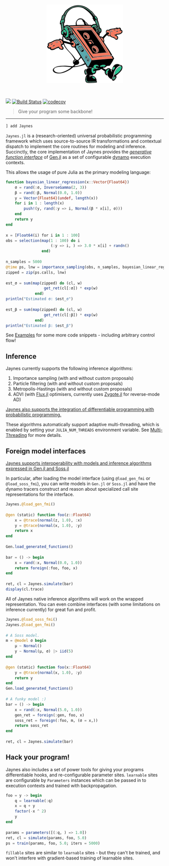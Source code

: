 <p align="center">
<img height="250px" src="docs/assets/jaynes.png"/>
</p>
<br>

[![](https://img.shields.io/badge/docs-dev-blue.svg)](https://femtomc.github.io/Jaynes.jl/dev)
[![Build Status](https://travis-ci.org/femtomc/Jaynes.jl.svg?branch=master)](https://travis-ci.org/femtomc/Jaynes.jl)
[![codecov](https://codecov.io/gh/femtomc/Jaynes.jl/branch/master/graph/badge.svg)](https://codecov.io/gh/femtomc/Jaynes.jl)

> Give your program some backbone!

---

```julia
] add Jaynes
```

`Jaynes.jl` is a (research-oriented) universal probabilistic programming framework which uses source-to-source IR transformations and contextual dispatch to implement the core routines for modeling and inference. Succinctly, the core implementation of Jaynes provides the [_generative function interface_](https://www.gen.dev/stable/ref/gfi/#Generative-function-interface-1) of [Gen.jl](https://www.gen.dev/) as a set of configurable [dynamo](https://fluxml.ai/IRTools.jl/latest/dynamo/) execution contexts.

This allows the usage of pure Julia as the primary modeling language:

```julia
function bayesian_linear_regression(x::Vector{Float64})
    σ = rand(:σ, InverseGamma(2, 3))
    β = rand(:β, Normal(0.0, 1.0))
    y = Vector{Float64}(undef, length(x))
    for i in 1 : length(x)
        push!(y, rand(:y => i, Normal(β * x[i], σ)))
    end
    return y
end

x = [Float64(i) for i in 1 : 100]
obs = selection(map(1 : 100) do i
                    (:y => i, ) => 3.0 * x[i] + randn()
                end)

n_samples = 5000
@time ps, lnw = importance_sampling(obs, n_samples, bayesian_linear_regression, (x, ))
zipped = zip(ps.calls, lnw)

est_σ = sum(map(zipped) do (cl, w)
                 get_ret(cl[:σ]) * exp(w)
             end)
println("Estimated σ: $est_σ")

est_β = sum(map(zipped) do (cl, w)
                 get_ret(cl[:β]) * exp(w)
             end)
println("Estimated β: $est_β")
```

See [Examples](https://femtomc.github.io/Jaynes.jl/dev/examples/) for some more code snippets - including arbitrary control flow!

## Inference

Jaynes currently supports the following inference algorithms:

1. Importance sampling (with and without custom proposals)
2. Particle filtering (with and without custom proposals)
3. Metropolis-Hastings (with and without custom proposals)
4. ADVI (with [Flux.jl](https://github.com/FluxML/Flux.jl) optimisers, currently uses [Zygote.jl](https://github.com/FluxML/Zygote.jl) for reverse-mode AD)

[Jaynes also supports the integration of differentiable programming with probabilistic programming.](https://femtomc.github.io/Jaynes.jl/dev/library_api/diff_prog/)

These algorithms automatically support adaptive multi-threading, which is enabled by setting your `JULIA_NUM_THREADS` environment variable. See [Multi-Threading](https://docs.julialang.org/en/v1/base/multi-threading/) for more details.

## Foreign model interfaces

[Jaynes supports interoperability with models and inference algorithms expressed in Gen.jl and Soss.jl](https://femtomc.github.io/Jaynes.jl/dev/library_api/fmi/)

In particular, after loading the model interface (using `@load_gen_fmi` or `@load_soss_fmi`), you can write models in `Gen.jl` or `Soss.jl` and have the dynamo tracers construct and reason about specialized call site representations for the interface.

```julia
Jaynes.@load_gen_fmi()

@gen (static) function foo(z::Float64)
    x = @trace(normal(z, 1.0), :x)
    y = @trace(normal(x, 1.0), :y)
    return x
end

Gen.load_generated_functions()

bar = () -> begin
    x = rand(:x, Normal(0.0, 1.0))
    return foreign(:foo, foo, x)
end

ret, cl = Jaynes.simulate(bar)
display(cl.trace)
```

All of Jaynes native inference algorithms will work on the wrapped representation. You can even combine interfaces (with some limitations on inference currently) for great fun and profit.

```julia
Jaynes.@load_soss_fmi()
Jaynes.@load_gen_fmi()

# A Soss model.
m = @model σ begin
    μ ~ Normal()
    y ~ Normal(μ, σ) |> iid(5)
end

@gen (static) function foo(x::Float64)
    y = @trace(normal(x, 1.0), :y)
    return y
end
Gen.load_generated_functions()

# A funky model :)
bar = () -> begin
    x = rand(:x, Normal(5.0, 1.0))
    gen_ret = foreign(:gen, foo, x)
    soss_ret = foreign(:foo, m, (σ = x,))
    return soss_ret
end

ret, cl = Jaynes.simulate(bar)
```

## Hack your program!

Jaynes also includes a set of power tools for giving your programs differentiable hooks, and re-configurable parameter sites. `learnable` sites are configurable by `Parameters` instances which can be passed in to execution contexts and trained with backpropagation.

```julia
foo = y -> begin
    q = learnable(:q)
    x = q + y
    factor(-x ^ 2)
    y
end

params = parameters([(:q, ) => 1.0])
ret, cl = simulate(params, foo, 5.0)
ps = train(params, foo, 5.0; iters = 5000)
```

`fillable` sites are similar to `learnable` sites - but they can't be trained, and won't interfere with gradient-based training of learnable sites.
